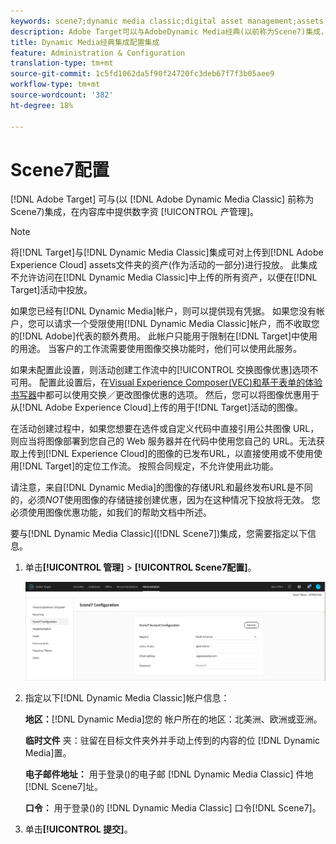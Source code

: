 ```yaml
---
keywords: scene7;dynamic media classic;digital asset management;assets;dam;content library;swap image
description: Adobe Target可以与AdobeDynamic Media经典(以前称为Scene7)集成，在内容库中提供数字资产管理(DAM)。
title: Dynamic Media经典集成配置集成
feature: Administration & Configuration
translation-type: tm+mt
source-git-commit: 1c5fd1062da5f90f24720fc3deb67f7f3b05aee9
workflow-type: tm+mt
source-wordcount: '382'
ht-degree: 18%

---
```



# Scene7配置

[!DNL Adobe Target] 可与(以 [!DNL Adobe Dynamic Media Classic] 前称为Scene7)集成，在内容库中提供数字资 [!UICONTROL 产管理]。

>[!NOTE]
>
>将[!DNL Target]与[!DNL Dynamic Media Classic]集成可对上传到[!DNL Adobe Experience Cloud] assets文件夹的资产(作为活动的一部分)进行投放。 此集成不允许访问在[!DNL Dynamic Media Classic]中上传的所有资产，以便在[!DNL Target]活动中投放。

如果您已经有[!DNL Dynamic Media]帐户，则可以提供现有凭据。 如果您没有帐户，您可以请求一个受限使用[!DNL Dynamic Media Classic]帐户，而不收取您的[!DNL Adobe]代表的额外费用。 此帐户只能用于限制在[!DNL Target]中使用的用途。 当客户的工作流需要使用图像交换功能时，他们可以使用此服务。

<!-- 
>[!NOTE]
>
>A restricted-use, free [!DNL Dynamic Media Classic] account for [!DNL Adobe Target] is no longer supported for new customers or new users. Existing sign-in credentials work as usual. 
-->

如果未配置此设置，则活动创建工作流中的[!UICONTROL 交换图像优惠]选项不可用。 配置此设置后，在[Visual Experience Composer(VEC)和基于表单的体验书写器](/help/c-experiences/experiences.md#concept_A2E10F6AFB3D4AEAB6951EE14688848D)中都可以使用交换／更改图像优惠的选项。 然后，您可以将图像优惠用于从[!DNL Adobe Experience Cloud]上传的用于[!DNL Target]活动的图像。

在活动创建过程中，如果您想要在选件或自定义代码中直接引用公共图像 URL，则应当将图像部署到您自己的 Web 服务器并在代码中使用您自己的 URL。无法获取上传到[!DNL Experience Cloud]的图像的已发布URL，以直接使用或不使用使用[!DNL Target]的定位工作流。 按照合同规定，不允许使用此功能。

请注意，来自[!DNL Dynamic Media]的图像的存储URL和最终发布URL是不同的，必须&#x200B;*NOT*&#x200B;使用图像的存储链接创建优惠，因为在这种情况下投放将无效。 您必须使用图像优惠功能，如我们的帮助文档中所述。

要与[!DNL Dynamic Media Classic]([!DNL Scene7])集成，您需要指定以下信息。

1. 单击&#x200B;**[!UICONTROL 管理]** > **[!UICONTROL Scene7配置]**。

   ![Scene7页面](/help/administrating-target/assets/scene7.png)

1. 指定以下[!DNL Dynamic Media Classic]帐户信息：

   **地区：**[!DNL Dynamic Media]您的 帐户所在的地区：北美洲、欧洲或亚洲。

   **临时文件** 夹：驻留在目标文件夹外并手动上传到的内容的位 [!DNL Dynamic Media]置。

   **电子邮件地址：** 用于登录()的电子邮 [!DNL Dynamic Media Classic] 件地[!DNL Scene7]址。

   **口令：** 用于登录()的 [!DNL Dynamic Media Classic] 口令[!DNL Scene7]。

1. 单击&#x200B;**[!UICONTROL 提交]**。
